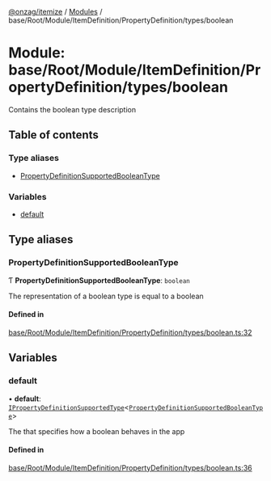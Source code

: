 [@onzag/itemize](../README.md) / [Modules](../modules.md) / base/Root/Module/ItemDefinition/PropertyDefinition/types/boolean

# Module: base/Root/Module/ItemDefinition/PropertyDefinition/types/boolean

Contains the boolean type description

## Table of contents

### Type aliases

- [PropertyDefinitionSupportedBooleanType](base_Root_Module_ItemDefinition_PropertyDefinition_types_boolean.md#propertydefinitionsupportedbooleantype)

### Variables

- [default](base_Root_Module_ItemDefinition_PropertyDefinition_types_boolean.md#default)

## Type aliases

### PropertyDefinitionSupportedBooleanType

Ƭ **PropertyDefinitionSupportedBooleanType**: `boolean`

The representation of a boolean type is equal to a boolean

#### Defined in

[base/Root/Module/ItemDefinition/PropertyDefinition/types/boolean.ts:32](https://github.com/onzag/itemize/blob/f2db74a5/base/Root/Module/ItemDefinition/PropertyDefinition/types/boolean.ts#L32)

## Variables

### default

• **default**: [`IPropertyDefinitionSupportedType`](../interfaces/base_Root_Module_ItemDefinition_PropertyDefinition_types.IPropertyDefinitionSupportedType.md)<[`PropertyDefinitionSupportedBooleanType`](base_Root_Module_ItemDefinition_PropertyDefinition_types_boolean.md#propertydefinitionsupportedbooleantype)\>

The that specifies how a boolean behaves in the app

#### Defined in

[base/Root/Module/ItemDefinition/PropertyDefinition/types/boolean.ts:36](https://github.com/onzag/itemize/blob/f2db74a5/base/Root/Module/ItemDefinition/PropertyDefinition/types/boolean.ts#L36)

